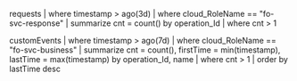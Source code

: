 requests
| where timestamp > ago(3d)
| where cloud_RoleName == "fo-svc-response"
| summarize cnt = count() by operation_Id
| where cnt > 1


customEvents
| where timestamp > ago(7d)
| where cloud_RoleName == "fo-svc-business"
| summarize cnt = count(), firstTime = min(timestamp), lastTime = max(timestamp)
        by operation_Id, name
| where cnt > 1
| order by lastTime desc